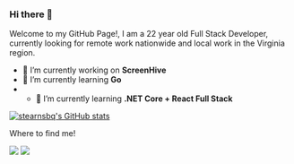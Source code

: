 ### Hi there 👋

<p>Welcome to my GitHub Page!, I am a 22 year old Full Stack Developer, currently looking for remote work nationwide and local work in the Virginia region.</p>


- 🔭 I’m currently working on **ScreenHive**
- 🌱 I’m currently learning **Go**
- - 🌱 I’m currently learning **.NET Core + React Full Stack**


[![stearnsbq's GitHub stats](https://github-readme-stats.vercel.app/api?username=stearnsbq&show_icons=true&theme=radical)](https://github.com/anuraghazra/github-readme-stats)


Where to find me!
<p>

  <a href="https://www.linkedin.com/in/byron-stearns-a6308918a/"><img src="https://img.shields.io/badge/LinkedIn-0077B5?style=for-the-badge&logo=linkedin&logoColor=white"></a>
  <a href="https://portfolio.quinn50.dev/"><img src="https://img.shields.io/badge/-My%20Portfolio-green?style=for-the-badge&logoColor=white"></a>
    
</p>


